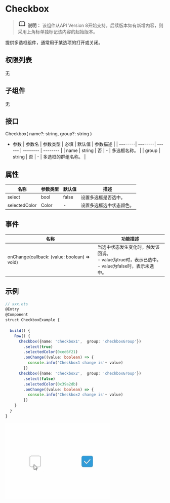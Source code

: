 # Checkbox

> ![icon-note.gif](public_sys-resources/icon-note.gif) **说明：**
> 该组件从API Version 8开始支持。后续版本如有新增内容，则采用上角标单独标记该内容的起始版本。


提供多选框组件，通常用于某选项的打开或关闭。

## 权限列表

无

## 子组件

无

## 接口

Checkbox( name?: string,  group?: string )

- 参数
  | 参数名  | 参数类型 | 必填  | 默认值 | 参数描述 |
  | --------| --------| ------ | -------- | -------- |
  | name    | string | 否 | - | 多选框名称。 |
  | group   | string | 否 | - | 多选框的群组名称。 |


## 属性


| 名称          | 参数类型 | 默认值 | 描述 |
| ------------- | ------- | ------ | -------- |
| select        | bool   | false | 设置多选框是否选中。 |
| selectedColor | Color | - | 设置多选框选中状态颜色。 |

## 事件

| 名称      | 功能描述 | 
| ----------| -------- |
|onChange(callback: (value: boolean) => void) | 当选中状态发生变化时，触发该回调。<br>- value为true时，表示已选中。<br>- value为false时，表示未选中。 | 
 
## 示例

```ts
// xxx.ets
@Entry
@Component
struct CheckboxExample {

  build() {
    Row() {
      Checkbox({name: 'checkbox1',  group: 'checkboxGroup'})
        .select(true)
        .selectedColor(0xed6f21)
        .onChange((value: boolean) => {
          console.info('Checkbox1 change is'+ value)
        })
      Checkbox({name: 'checkbox2',  group: 'checkboxGroup'})
        .select(false)
        .selectedColor(0x39a2db)
        .onChange((value: boolean) => {
          console.info('Checkbox2 change is'+ value)
        })
    }
  }
}
```


![](figures/checkbox.gif)